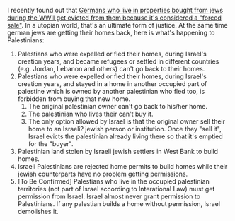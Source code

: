 I recently found out that [Germans who live in properties bought from jews during the WWII get evicted from them because it's considered a "forced sale"](https://www.thejc.com/news/world/german-family-fear-eviction-from-home-forcibly-bought-from-jews-in-1939-px1vrfcp). In a utopian world, that's an ultimate form of justice. At the same time german jews are getting their homes back, here is what's happening to Palestinians:

1. Palestians who were expelled or fled their homes, during Israel's creation years, and became refugees or settled in different countries (e.g. Jordan, Lebanon and others) can't go back to their homes.
2. Palestians who were expelled or fled their homes, during Israel's creation years, and stayed in a home in another occupied part of palestine which is owned by another palestinian who fled too, is forbidden from buying that new home.
    1. The original palestinian owner can't go back to his/her home.
    2. The palestinian who lives their can't buy it.
    3. The only option allowed by Israel is that the original owner sell their home to an Israeli? jewish person or institution. Once they "sell it", Israel evicts the palestinian already living there so that it's emptied for the "buyer".
3. Palestinian land stolen by Israeli jewish settlers in West Bank to build homes.
4. Israeli Palestinians are rejected home permits to build homes while their jewish counterparts have no problem getting permissions.
5. [To Be Confirmed] Palestians who live in the occupied palestinian territories (not part of Israel according to Interational Law) must get permission from Israel. Israel almost never grant permission to Palestinians. If any palestian builds a home without permission, Israel demolishes it.

